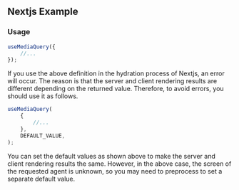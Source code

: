 ## Nextjs Example

### Usage

```typescript
useMediaQuery({
    //...
});
```

If you use the above definition in the hydration process of Nextjs, an error will occur. The reason is that the server and client rendering results are different depending on the returned value. Therefore, to avoid errors, you should use it as follows.

```typescript
useMediaQuery(
    {
        //...
    },
    DEFAULT_VALUE,
);
```

You can set the default values as shown above to make the server and client rendering results the same. However, in the above case, the screen of the requested agent is unknown, so you may need to preprocess to set a separate default value.
